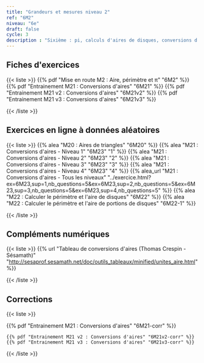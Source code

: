 ```yaml
---
title: "Grandeurs et mesures niveau 2"
ref: "6M2"
niveau: "6e"
draft: false
cycle: 3
description : "Sixième : pi, calculs d'aires de disques, conversions d'aires"
---
```



<h2 class="ui horizontal divider header">Fiches d'exercices</h2>


{{< liste >}}
	{{% pdf "Mise en route M2 : Aire, périmètre et π" "6M2" %}}
	{{% pdf "Entrainement M21 : Conversions d'aires" "6M21" %}}
	{{% pdf "Entrainement M21 v2 : Conversions d'aires" "6M21v2" %}}
	{{% pdf "Entrainement M21 v3 : Conversions d'aires" "6M21v3" %}}
	
{{< /liste >}}

<div class="ui hidden divider"></div>
<div class="ui hidden divider"></div>



<h2 class="ui horizontal divider header">Exercices en ligne à données aléatoires</h2>

{{< liste >}}
	{{% alea "M20 : Aires de triangles" "6M20" %}}
	{{% alea "M21 : Conversions d'aires - Niveau 1" "6M23" "1" %}}
	{{% alea "M21 : Conversions d'aires - Niveau 2" "6M23" "2" %}}
	{{% alea "M21 : Conversions d'aires - Niveau 3" "6M23" "3" %}}
	{{% alea "M21 : Conversions d'aires - Niveau 4" "6M23" "4" %}}
	{{% alea_url "M21 : Conversions d'aires - Tous les niveaux" "../exercice.html?ex=6M23,sup=1,nb_questions=5&ex=6M23,sup=2,nb_questions=5&ex=6M23,sup=3,nb_questions=5&ex=6M23,sup=4,nb_questions=5" %}}
	{{% alea "M22 : Calculer le périmètre et l'aire de disques"  "6M22" %}}
	{{% alea "M22 : Calculer le périmètre et l'aire de portions de disques"  "6M22-1" %}}

{{< /liste >}}

<div class="ui hidden divider"></div>
<div class="ui hidden divider"></div>

<h2 class="ui horizontal divider header">Compléments numériques</h2>

{{< liste >}}
	{{% url "Tableau de conversions d'aires (Thomas Crespin - Sésamath)" "http://sesaprof.sesamath.net/doc/outils_tableaux/minified/unites_aire.html" %}}




{{< /liste >}}

<div class="ui hidden divider"></div>
<div class="ui hidden divider"></div>
<h2 class="ui horizontal divider header">Corrections</h2>

{{< liste >}}
<!-- 	{{% pdf "Mise en route M2 : Aire, périmètre et π" "6M2-corr" %}}
 -->	{{% pdf "Entrainement M21 : Conversions d'aires" "6M21-corr" %}}
	{{% pdf "Entrainement M21 v2 : Conversions d'aires" "6M21v2-corr" %}}
	{{% pdf "Entrainement M21 v3 : Conversions d'aires" "6M21v3-corr" %}}
{{< /liste >}}
